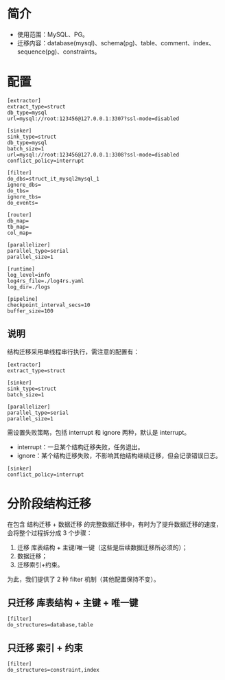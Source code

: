 # 简介

- 使用范围：MySQL、PG。
- 迁移内容：database(mysql)、schema(pg)、table、comment、index、sequence(pg)、constraints。

# 配置

```
[extractor]
extract_type=struct
db_type=mysql
url=mysql://root:123456@127.0.0.1:3307?ssl-mode=disabled

[sinker]
sink_type=struct
db_type=mysql
batch_size=1
url=mysql://root:123456@127.0.0.1:3308?ssl-mode=disabled
conflict_policy=interrupt

[filter]
do_dbs=struct_it_mysql2mysql_1
ignore_dbs=
do_tbs=
ignore_tbs=
do_events=

[router]
db_map=
tb_map=
col_map=

[parallelizer]
parallel_type=serial
parallel_size=1

[runtime]
log_level=info
log4rs_file=./log4rs.yaml
log_dir=./logs

[pipeline]
checkpoint_interval_secs=10
buffer_size=100
```

## 说明

结构迁移采用单线程串行执行，需注意的配置有：
```
[extractor]
extract_type=struct

[sinker]
sink_type=struct
batch_size=1

[parallelizer]
parallel_type=serial
parallel_size=1
```

需设置失败策略，包括 interrupt 和 ignore 两种，默认是 interrupt。
- interrupt：一旦某个结构迁移失败，任务退出。
- ignore：某个结构迁移失败，不影响其他结构继续迁移，但会记录错误日志。
```
[sinker]
conflict_policy=interrupt
```

# 分阶段结构迁移

在包含 结构迁移 + 数据迁移 的完整数据迁移中，有时为了提升数据迁移的速度，会将整个过程拆分成 3 个步骤：
1. 迁移 库表结构 + 主键/唯一键（这些是后续数据迁移所必须的）；
2. 数据迁移；
3. 迁移索引+约束。

为此，我们提供了 2 种 filter 机制（其他配置保持不变）。

## 只迁移 库表结构 + 主键 + 唯一键
```
[filter]
do_structures=database,table
```

## 只迁移 索引 + 约束
```
[filter]
do_structures=constraint,index
```